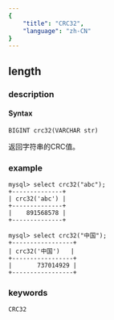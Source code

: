 ```yaml
---
{
    "title": "CRC32",
    "language": "zh-CN"
}
---
```


<!-- 
Licensed to the Apache Software Foundation (ASF) under one
or more contributor license agreements.  See the NOTICE file
distributed with this work for additional information
regarding copyright ownership.  The ASF licenses this file
to you under the Apache License, Version 2.0 (the
"License"); you may not use this file except in compliance
with the License.  You may obtain a copy of the License at

  http://www.apache.org/licenses/LICENSE-2.0

Unless required by applicable law or agreed to in writing,
software distributed under the License is distributed on an
"AS IS" BASIS, WITHOUT WARRANTIES OR CONDITIONS OF ANY
KIND, either express or implied.  See the License for the
specific language governing permissions and limitations
under the License.
-->

## length
### description
#### Syntax

`BIGINT crc32(VARCHAR str)`


返回字符串的CRC值。

### example

```
mysql> select crc32("abc");
+--------------+
| crc32('abc') |
+--------------+
|    891568578 |
+--------------+

mysql> select crc32("中国");
+-----------------+
| crc32('中国')   |
+-----------------+
|       737014929 |
+-----------------+
```
### keywords
    CRC32
